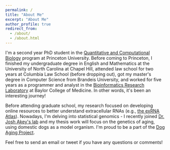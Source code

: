 ```yaml
---
permalink: /
title: "About Me"
excerpt: "About Me"
author_profile: true
redirect_from: 
  - /about/
  - /about.html
---
```


I'm a second year PhD student in the [Quantitative and Computational Biology](https://lsi.princeton.edu/qcbgraduate) program at Princeton University. Before coming to Princeton, I finished my undergraduate degree in English and Mathematics at the University of North Carolina at Chapel Hill, attended law school for two years at Columbia Law School (before dropping out), got my master's degree in Computer Science from Brandeis University, and worked for five years as a programmer and analyst in the [Bioinformatics Research Laboratory](http://genboree.org/site/bioinformatics_research_laboratory) at Baylor College of Medicine. In other words, it's been an interesting journey!

Before attending graduate school, my research focused on developing online resources to better understand extracellular RNAs (e.g., [the exRNA Atlas](https://exrna-atlas.org/)). Nowadays, I'm delving into statistical genomics - I recently joined [Dr. Josh Akey's lab](https://akeylab.princeton.edu/) and my thesis work will focus on the genetics of aging, using domestic dogs as a model organism. I'm proud to be a part of the [Dog Aging Project](https://dogagingproject.org/).

Feel free to send an email or tweet if you have any questions or comments!
